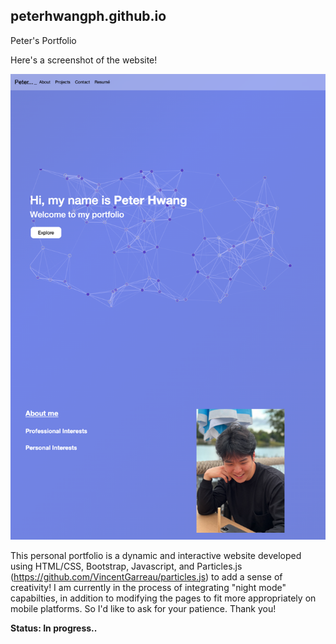 ## peterhwangph.github.io
Peter's Portfolio

Here's a screenshot of the website!

![Screenshot of the website.](/Images/Screenshot.png)

This personal portfolio is a dynamic and interactive website developed using HTML/CSS, Bootstrap, Javascript, and Particles.js (https://github.com/VincentGarreau/particles.js) to add a sense of creativity!
I am currently in the process of integrating "night mode" capabilties, in addition to modifying the pages to fit more appropriately on mobile platforms.
So I'd like to ask for your patience. Thank you!

**Status: In progress..**
